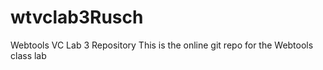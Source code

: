 # wtvclab3Rusch
Webtools VC Lab 3 Repository
This is the online git repo for the Webtools class lab
